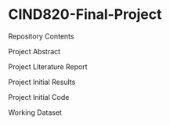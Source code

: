 # CIND820-Final-Project

Repository Contents

Project Abstract

Project Literature Report

Project Initial Results

Project Initial Code

Working Dataset

